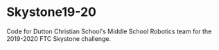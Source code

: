 # Skystone19-20

Code for Dutton Christian School's Middle School Robotics team for the 2019-2020 FTC Skystone challenge.
